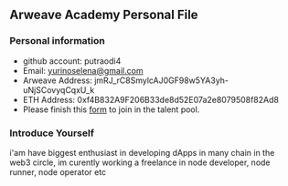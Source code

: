 ## Arweave Academy Personal File

### Personal information

- github account: putraodi4
- Email: yurinoselena@gmail.com
- Arweave Address: jmRJ_rC8SmylcAJ0GF98w5YA3yh-uNjSCovyqCqxU_k
- ETH Address: 0xf4B832A9F206B33de8d52E07a2e8079508f82Ad8
- Please finish this [form](https://docs.google.com/forms/d/e/1FAIpQLSfWA5fIIcBgmRppm3jNz5vmf9Mai_QMVil-2pO4r7YKn_Zhtw/viewform?usp=sf_link) to join in the talent pool.

### Introduce Yourself
 i'am have biggest enthusiast in developing dApps in many chain in the web3 circle, im curently working a freelance in node developer, node runner, node operator etc
